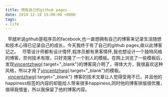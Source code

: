 ```yaml
---
title: 拥有自己的github pages
date: 2014-12-18 15:00:00 +0800
tags:
- life
---
```


&nbsp;&nbsp;早就听说github是程序员的facebook,也一直想拥有自己的博客来记录生活随想和技术心得已记录自己的成长，今天我终于有了自己的github pages,故以此博客记之。
&nbsp;&nbsp;尽管设计师都有设计情怀,程序员都有黑客情怀,我也想设计一个独特风格的博客，奈何技术有限，只好克隆了一个别人的模板。在网上浏览了一些模板后，发现[vincentzhwg](http://blog.kissdata.com){:target="_blank"}的博客简介明了，得体大方，我很喜欢这种风格，所以才用了[vincentzhwg](http://blog.kissdata.com){:target="_blank"}的模板。
&nbsp;&nbsp;[vincentzhwg](http://blog.kissdata.com){:target="_blank"} 博客的技术文章让人觉得受用不已，并且他的happiness标签的内容的却能给人带来很多happiness,同时他的博客排版很优雅，值得我借鉴，所以我保留了他的博客内容。
